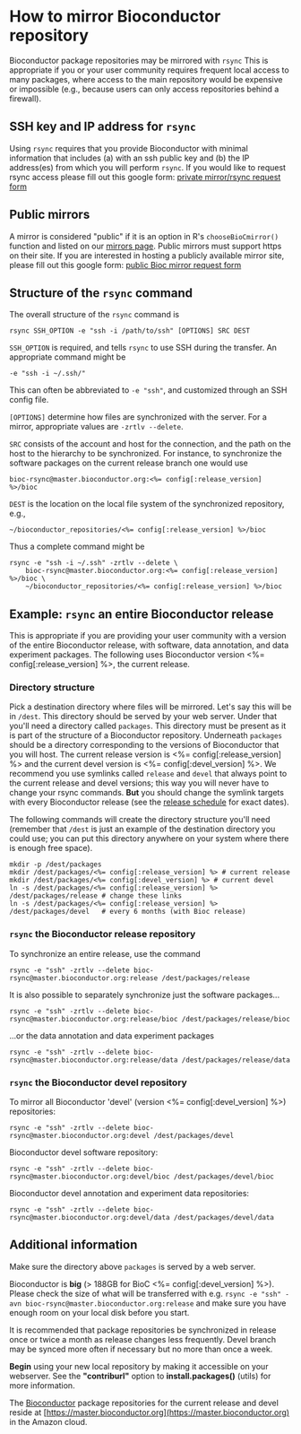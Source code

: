 # How to mirror Bioconductor repository #

Bioconductor package repositories may be mirrored with `rsync`  This
is appropriate if you or your user community requires frequent local
access to many packages, where access to the main repository would be
expensive or impossible (e.g., because users can only access
repositories behind a firewall).

## SSH key and IP address for `rsync`

Using `rsync` requires that you provide Bioconductor with minimal information
that includes (a) with an ssh public key and (b) the IP address(es) from which
you will perform `rsync`. If you would like to request rsync access please fill
out this google form: [private mirror/rsync request form](https://forms.gle/d42JmFCfyJPjpsWT8)

[webmaster@bioconductor.org]: mailto:webmaster@bioconductor.org

## Public mirrors

A mirror is considered "public" if it is an option in R's
`chooseBioCmirror()` function and listed on our [mirrors
page](/about/mirrors/). Public mirrors must support https on their
site. If you are interested in hosting a publicly available mirror
site, please fill out this google form: [public Bioc mirror request form](https://forms.gle/2BREvZfQfwgo2rSR6)

## Structure of the `rsync` command

The overall structure of the `rsync` command is

    rsync SSH_OPTION -e "ssh -i /path/to/ssh" [OPTIONS] SRC DEST

`SSH_OPTION` is required, and tells `rsync` to use SSH during the
transfer. An appropriate command might be

    -e "ssh -i ~/.ssh/"

This can often be abbreviated to `-e "ssh"`, and customized through an
SSH config file.

`[OPTIONS]` determine how files are synchronized with the server. For
a mirror, appropriate values are `-zrtlv --delete`.

`SRC` consists of the account and host for the connection, and the
path on the host to the hierarchy to be synchronized. For instance, to
synchronize the software packages on the current release branch one would use

    bioc-rsync@master.bioconductor.org:<%= config[:release_version] %>/bioc
    
`DEST` is the location on the local file system of the synchronized
repository, e.g.,

    ~/bioconductor_repositories/<%= config[:release_version] %>/bioc

Thus a complete command might be

    rsync -e "ssh -i ~/.ssh" -zrtlv --delete \
        bioc-rsync@master.bioconductor.org:<%= config[:release_version] %>/bioc \
        ~/bioconductor_repositories/<%= config[:release_version] %>/bioc

## Example: `rsync` an entire Bioconductor release

This is appropriate if you are providing your user community with a
version of the entire Bioconductor release, with software, data
annotation, and data experiment packages. The following uses
Bioconductor version <%= config[:release_version] %>, the current
release.

### Directory structure

Pick a destination directory where files will be mirrored. Let's say
this will be in `/dest`.  This directory should be served by your web
server.  Under that you'll need a directory called `packages`.  This
directory must be present as it is part of the structure of a
Bioconductor repository.  Underneath `packages` should be a directory
corresponding to the versions of Bioconductor that you will host. The
current release version is <%= config[:release_version] %> and the
current devel version is <%= config[:devel_version] %>. We recommend
you use symlinks called `release` and `devel` that always point to the
current release and devel versions; this way you will never have to
change your rsync commands. __But__ you should change the symlink
targets with every Bioconductor release (see the
[release schedule](/developers/release-schedule/) for exact dates).

The following commands will create the directory structure you'll need
(remember that `/dest` is just an example of the destination directory
you could use; you can put this directory anywhere on your system
where there is enough free space).

    mkdir -p /dest/packages
    mkdir /dest/packages/<%= config[:release_version] %> # current release
    mkdir /dest/packages/<%= config[:devel_version] %> # current devel
    ln -s /dest/packages/<%= config[:release_version] %> /dest/packages/release # change these links
    ln -s /dest/packages/<%= config[:release_version] %> /dest/packages/devel   # every 6 months (with Bioc release)

### `rsync` the Bioconductor release repository

To synchronize an entire release, use the command

    rsync -e "ssh" -zrtlv --delete bioc-rsync@master.bioconductor.org:release /dest/packages/release

It is also possible to separately synchronize just the software
packages...

    rsync -e "ssh" -zrtlv --delete bioc-rsync@master.bioconductor.org:release/bioc /dest/packages/release/bioc

...or the data annotation and data experiment packages

    rsync -e "ssh" -zrtlv --delete bioc-rsync@master.bioconductor.org:release/data /dest/packages/release/data

### `rsync` the Bioconductor devel repository

To mirror all Bioconductor 'devel' (version <%= config[:devel_version] %>)
repositories:

    rsync -e "ssh" -zrtlv --delete bioc-rsync@master.bioconductor.org:devel /dest/packages/devel

Bioconductor devel software repository:

    rsync -e "ssh" -zrtlv --delete bioc-rsync@master.bioconductor.org:devel/bioc /dest/packages/devel/bioc

Bioconductor devel annotation and experiment data repositories:

    rsync -e "ssh" -zrtlv --delete bioc-rsync@master.bioconductor.org:devel/data /dest/packages/devel/data

## Additional information ##

Make sure the directory above `packages` is served by a web server. 

Bioconductor is **big** (> 188GB for BioC <%= config[:devel_version] %>).
Please check the size of what will be transferred with e.g. `rsync -e "ssh"
-avn bioc-rsync@master.bioconductor.org:release` and make sure you have enough
room on your local disk before you start.

It is recommended that package repositories be synchronized in release once or
twice a month as release changes less frequently. Devel branch may be synced
more often if necessary but no more than once a week.

**Begin** using your new local repository by making it accessible on your
webserver. See the **"contriburl"** option to **install.packages()** (utils)
for more information.

The [Bioconductor](/) package repositories for the current release and devel
reside at [https://master.bioconductor.org](https://master.bioconductor.org) in
the Amazon cloud.

